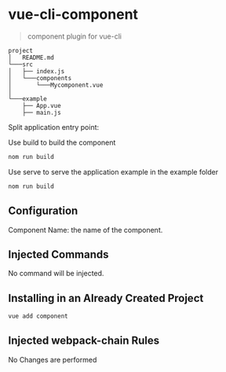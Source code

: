 # vue-cli-component

> component plugin for vue-cli

```
project
│   README.md  
└───src
│   ├── index.js
│   └───components
│       └───Mycomponent.vue
│   
└───example
    ├── App.vue
    ├── main.js
```
Split application entry point:

Use build to build the component
``` sh
nom run build
```

Use serve to serve the application example in the example folder
``` sh
nom run build
```

## Configuration

Component Name: the name of the component.

## Injected Commands

No command will be injected.


## Installing in an Already Created Project

``` sh
vue add component
```

## Injected webpack-chain Rules
No Changes are performed
